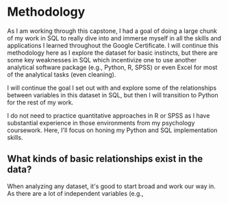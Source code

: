 # Methodology


As I am working through this capstone, I had a goal of doing a large chunk of my work in SQL to really dive into and immerse myself in all the skills and applications I learned throughout the Google Certificate. I will continue this methodology here as I explore the dataset for basic instincts, but there are some key weaknesses in SQL which incentivize one to use another analytical software package (e.g., Python, R, SPSS) or even Excel for most of the analytical tasks (even cleaning).

I will continue the goal I set out with and explore some of the relationships between variables in this dataset in SQL, but then I will transition to Python for the rest of my work.

I do not need to practice quantitative approaches in R or SPSS as I have substantial experience in those environments from my psychology coursework. Here, I'll focus on honing my Python and SQL implementation skills.


## What kinds of basic relationships exist in the data?


When analyzing any dataset, it's good to start broad and work our way in. As there are a lot of independent variables (e.g., 

